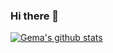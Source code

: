 ### Hi there 👋

[![Gema's github stats](https://github-readme-stats.vercel.app/api?username=gecofer)](https://github.com/anuraghazra/github-readme-stats)


<!--
**Gecofer/Gecofer** is a ✨ _special_ ✨ repository because its `README.md` (this file) appears on your GitHub profile.

Here are some ideas to get you started:

- 🔭 I’m currently working on ...
- 🌱 I’m currently learning ...
- 👯 I’m looking to collaborate on ...
- 🤔 I’m looking for help with ...
- 💬 Ask me about ...
- 📫 How to reach me: ...
- 😄 Pronouns: ...
- ⚡ Fun fact: ...
-->

